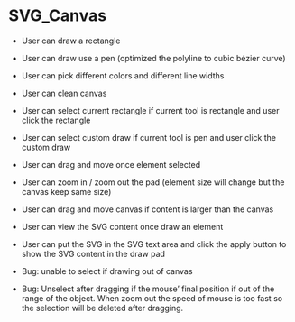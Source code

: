 # SVG_Canvas
- User can draw a rectangle
- User can draw use a pen (optimized the polyline to cubic bézier curve)
- User can pick different colors and different line widths
- User can clean canvas 
- User can select current rectangle if current tool is rectangle and user click the rectangle 
- User can select custom draw if current tool is pen and user click the custom draw 
- User can drag and move once element selected 
- User can zoom in / zoom out the pad (element size will change but the canvas keep same size) 
- User can drag and move canvas if content is larger than the canvas 
- User can view the SVG content once draw an element 
- User can put the SVG in the SVG text area and click the apply button to show the SVG content in the draw pad 

- Bug: unable to select if drawing out of canvas
- Bug: Unselect after dragging if the mouse’ final position if out of the range of the object. When zoom out the speed of mouse is too fast so the selection will be deleted after dragging.

